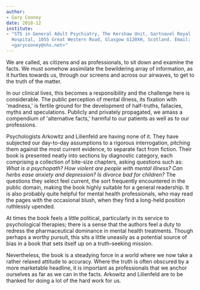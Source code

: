 ```yaml
---
author:
- Gary Cooney
date: 2018-12
institute:
- "ST5 in General Adult Psychiatry, The Kershaw Unit, Gartnavel Royal
  Hospital, 1055 Great Western Road, Glasgow G120XH, Scotland. Email:
  <garycooney@nhs.net>"
---
```


We are called, as citizens and as professionals, to sit down and examine
the facts. We must somehow assimilate the bewildering array of
information, as it hurtles towards us, through our screens and across
our airwaves, to get to the truth of the matter.

In our clinical lives, this becomes a responsibility and the challenge
here is considerable. The public perception of mental illness, its
fixation with 'madness,' is fertile ground for the development of
half-truths, fallacies, myths and speculations. Publicly and privately
propagated, we amass a compendium of 'alternative facts,' harmful to our
patients as well as to our professions.

Psychologists Arkowitz and Lilienfeld are having none of it. They have
subjected our day-to-day assumptions to a rigorous interrogation,
pitching them against the most current evidence, to separate fact from
fiction. Their book is presented neatly into sections by diagnostic
category, each comprising a collection of bite-size chapters, asking
questions such as: *What is a psychopath? How violent are people with
mental illness? Can herbs ease anxiety and depression? Is divorce bad
for children?* The questions they select feel current, the sort
frequently encountered in the public domain, making the book highly
suitable for a general readership. It is also probably quite helpful for
mental health professionals, who may read the pages with the occasional
blush, when they find a long-held position ruthlessly upended.

At times the book feels a little political, particularly in its service
to psychological therapies; there is a sense that the authors feel a
duty to redress the pharmaceutical dominance in mental health
treatments. Though perhaps a worthy pursuit, this sits a little uneasily
as a potential source of bias in a book that sets itself up on a
truth-seeking mission.

Nevertheless, the book is a steadying force in a world where we now take
a rather relaxed attitude to accuracy. Where the truth is often obscured
by a more marketable headline, it is important as professionals that we
anchor ourselves as far as we can in the facts. Arkowitz and Lilienfeld
are to be thanked for doing a lot of the hard work for us.
